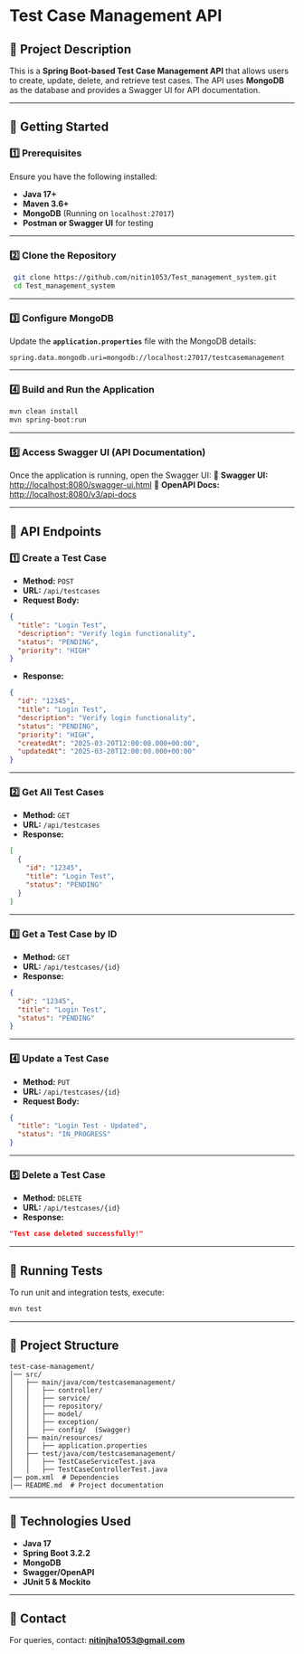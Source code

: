 # Test Case Management API

## 📌 Project Description
This is a **Spring Boot-based Test Case Management API** that allows users to create, update, delete, and retrieve test cases. The API uses **MongoDB** as the database and provides a Swagger UI for API documentation.

---

## 🚀 Getting Started

### **1️⃣ Prerequisites**
Ensure you have the following installed:
- **Java 17+**
- **Maven 3.6+**
- **MongoDB** (Running on `localhost:27017`)
- **Postman or Swagger UI** for testing

---

### **2️⃣ Clone the Repository**
```sh
 git clone https://github.com/nitin1053/Test_management_system.git
 cd Test_management_system
```

---

### **3️⃣ Configure MongoDB**
Update the **`application.properties`** file with the MongoDB details:
```properties
spring.data.mongodb.uri=mongodb://localhost:27017/testcasemanagement
```

---

### **4️⃣ Build and Run the Application**
```sh
mvn clean install
mvn spring-boot:run
```

---

### **5️⃣ Access Swagger UI (API Documentation)**
Once the application is running, open the Swagger UI:
🔗 **Swagger UI:** [http://localhost:8080/swagger-ui.html](http://localhost:8080/swagger-ui.html)
🔗 **OpenAPI Docs:** [http://localhost:8080/v3/api-docs](http://localhost:8080/v3/api-docs)

---

## 📌 API Endpoints

### **1️⃣ Create a Test Case**
- **Method:** `POST`
- **URL:** `/api/testcases`
- **Request Body:**
```json
{
  "title": "Login Test",
  "description": "Verify login functionality",
  "status": "PENDING",
  "priority": "HIGH"
}
```
- **Response:**
```json
{
  "id": "12345",
  "title": "Login Test",
  "description": "Verify login functionality",
  "status": "PENDING",
  "priority": "HIGH",
  "createdAt": "2025-03-20T12:00:00.000+00:00",
  "updatedAt": "2025-03-20T12:00:00.000+00:00"
}
```

---

### **2️⃣ Get All Test Cases**
- **Method:** `GET`
- **URL:** `/api/testcases`
- **Response:**
```json
[
  {
    "id": "12345",
    "title": "Login Test",
    "status": "PENDING"
  }
]
```

---

### **3️⃣ Get a Test Case by ID**
- **Method:** `GET`
- **URL:** `/api/testcases/{id}`
- **Response:**
```json
{
  "id": "12345",
  "title": "Login Test",
  "status": "PENDING"
}
```

---

### **4️⃣ Update a Test Case**
- **Method:** `PUT`
- **URL:** `/api/testcases/{id}`
- **Request Body:**
```json
{
  "title": "Login Test - Updated",
  "status": "IN_PROGRESS"
}
```

---

### **5️⃣ Delete a Test Case**
- **Method:** `DELETE`
- **URL:** `/api/testcases/{id}`
- **Response:**
```json
"Test case deleted successfully!"
```

---

## 📌 Running Tests
To run unit and integration tests, execute:
```sh
mvn test
```

---

## 📌 Project Structure
```
test-case-management/
│── src/
│   ├── main/java/com/testcasemanagement/
│   │   ├── controller/
│   │   ├── service/
│   │   ├── repository/
│   │   ├── model/
│   │   ├── exception/
│   │   ├── config/  (Swagger)
│   ├── main/resources/
│   │   ├── application.properties
│   ├── test/java/com/testcasemanagement/
│   │   ├── TestCaseServiceTest.java
│   │   ├── TestCaseControllerTest.java
│── pom.xml  # Dependencies
│── README.md  # Project documentation
```

---

## 📌 Technologies Used
- **Java 17**
- **Spring Boot 3.2.2**
- **MongoDB**
- **Swagger/OpenAPI**
- **JUnit 5 & Mockito**

---





## 📌 Contact
For queries, contact: **nitinjha1053@gmail.com**


